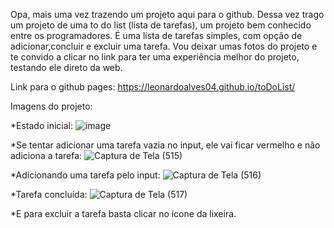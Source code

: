 Opa, mais uma vez trazendo um projeto aqui para o github. Dessa vez trago um projeto de uma to do list (lista de tarefas), um projeto bem conhecido entre os programadores. É uma lista de tarefas simples, com opção de adicionar,concluir e excluir uma tarefa.   Vou deixar umas fotos do projeto e te convido a clicar no link para ter uma experiência melhor do projeto, testando ele direto da web.

Link para o github pages: https://leonardoalves04.github.io/toDoList/

Imagens do projeto:

*Estado inicial:
![image](https://user-images.githubusercontent.com/69488943/187187599-3bb3c306-c9cb-45f9-8218-423f56995b1a.png)

*Se tentar adicionar uma tarefa vazia no input, ele vai ficar vermelho e não adiciona a tarefa:
![Captura de Tela (515)](https://user-images.githubusercontent.com/69488943/187188165-2e5f9a97-baa8-4f89-93e4-84010a3f700b.png)

*Adicionando uma tarefa pelo input:
![Captura de Tela (516)](https://user-images.githubusercontent.com/69488943/187188389-80d1ed67-a9bc-4fc5-b8a3-95b85cf24d3f.png)

*Tarefa concluída:
![Captura de Tela (517)](https://user-images.githubusercontent.com/69488943/187188573-275441c3-d9e7-46fe-a614-3b61b9b9d950.png)

*E para excluir a tarefa basta clicar no ícone da lixeira.



